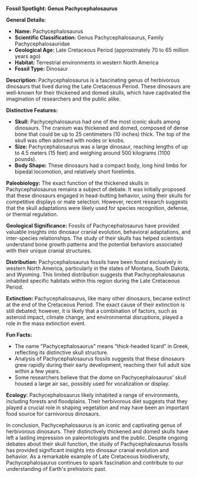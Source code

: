 **Fossil Spotlight: Genus Pachycephalosaurus**

**General Details:**
- **Name:** Pachycephalosaurus
- **Scientific Classification:** Genus Pachycephalosaurus, Family Pachycephalosauridae
- **Geological Age:** Late Cretaceous Period (approximately 70 to 65 million years ago)
- **Habitat:** Terrestrial environments in western North America
- **Fossil Type:** Dinosaur

**Description:**
Pachycephalosaurus is a fascinating genus of herbivorous dinosaurs that lived during the Late Cretaceous Period. These dinosaurs are well-known for their thickened and domed skulls, which have captivated the imagination of researchers and the public alike.

**Distinctive Features:**
- **Skull:** Pachycephalosaurus had one of the most iconic skulls among dinosaurs. The cranium was thickened and domed, composed of dense bone that could be up to 25 centimeters (10 inches) thick. The top of the skull was often adorned with nodes or knobs.
- **Size:** Pachycephalosaurus was a large dinosaur, reaching lengths of up to 4.5 meters (15 feet) and weighing around 500 kilograms (1100 pounds).
- **Body Shape:** These dinosaurs had a compact body, long hind limbs for bipedal locomotion, and relatively short forelimbs.

**Paleobiology:**
The exact function of the thickened skulls in Pachycephalosaurus remains a subject of debate. It was initially proposed that these dinosaurs engaged in head-butting behavior, using their skulls for competitive displays or mate selection. However, recent research suggests that the skull adaptations were likely used for species recognition, defense, or thermal regulation.

**Geological Significance:**
Fossils of Pachycephalosaurus have provided valuable insights into dinosaur cranial evolution, behavioral adaptations, and inter-species relationships. The study of their skulls has helped scientists understand bone growth patterns and the potential behaviors associated with their unique cranial structures.

**Distribution:**
Pachycephalosaurus fossils have been found exclusively in western North America, particularly in the states of Montana, South Dakota, and Wyoming. This limited distribution suggests that Pachycephalosaurus inhabited specific habitats within this region during the Late Cretaceous Period.

**Extinction:**
Pachycephalosaurus, like many other dinosaurs, became extinct at the end of the Cretaceous Period. The exact cause of their extinction is still debated; however, it is likely that a combination of factors, such as asteroid impact, climate change, and environmental disruptions, played a role in the mass extinction event.

**Fun Facts:**
- The name "Pachycephalosaurus" means "thick-headed lizard" in Greek, reflecting its distinctive skull structure.
- Analysis of Pachycephalosaurus fossils suggests that these dinosaurs grew rapidly during their early development, reaching their full adult size within a few years.
- Some researchers believe that the dome on Pachycephalosaurus' skull housed a large air sac, possibly used for vocalization or display.

**Ecology:**
Pachycephalosaurus likely inhabited a range of environments, including forests and floodplains. Their herbivorous diet suggests that they played a crucial role in shaping vegetation and may have been an important food source for carnivorous dinosaurs.

In conclusion, Pachycephalosaurus is an iconic and captivating genus of herbivorous dinosaurs. Their distinctively thickened and domed skulls have left a lasting impression on paleontologists and the public. Despite ongoing debates about their skull function, the study of Pachycephalosaurus fossils has provided significant insights into dinosaur cranial evolution and behavior. As a remarkable example of Late Cretaceous biodiversity, Pachycephalosaurus continues to spark fascination and contribute to our understanding of Earth's prehistoric past.